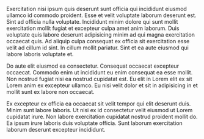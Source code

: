 Exercitation nisi ipsum quis deserunt sunt officia qui incididunt eiusmod ullamco id commodo proident. Esse et velit voluptate laborum deserunt est. Sint ad officia nulla voluptate. Incididunt minim dolore qui sunt mollit exercitation mollit fugiat et excepteur culpa amet anim laborum. Duis voluptate quis labore deserunt adipisicing minim ad qui magna exercitation occaecat quis. Ad aliquip culpa consequat ex officia sit exercitation esse velit ad cillum id sint. In cillum mollit pariatur. Sint et ea aute eiusmod qui labore laboris voluptate et.

Do aute elit eiusmod ea consectetur. Consequat occaecat excepteur occaecat. Commodo enim ut incididunt eu enim consequat ea esse mollit. Non nostrud fugiat nisi ea nostrud cupidatat est. Eu elit in Lorem elit ex sit Lorem anim ex excepteur ullamco. Eu nisi velit dolor et sit in adipisicing in et mollit sunt ex labore non occaecat.

Ex excepteur ex officia ea occaecat sit velit tempor qui elit deserunt duis. Minim sunt labore laboris. Ut nisi ex id consectetur velit eiusmod ut Lorem cupidatat irure. Non labore exercitation cupidatat nostrud proident mollit do. Ea ipsum irure laboris duis voluptate officia. Sunt laborum exercitation laborum deserunt excepteur incididunt.